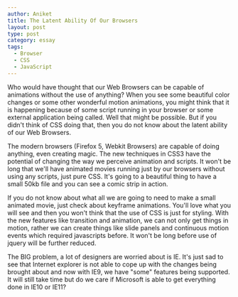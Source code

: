 ```yaml
---
author: Aniket
title: The Latent Ability Of Our Browsers
layout: post
type: post
category: essay
tags:
  - Browser
  - CSS
  - JavaScript
---
```

Who would have thought that our Web Browsers can be capable of animations without the use of anything? When you see some beautiful color changes or some other wonderful motion animations, you might think that it is happening because of some script running in your browser or some external application being called. Well that might be possible. But if you didn't think of CSS doing that, then you do not know about the latent ability of our Web Browsers.

The modern browsers (Firefox 5, Webkit Browsers) are capable of doing anything, even creating magic. The new techniques in CSS3 have the potential of changing the way we perceive animation and scripts. It won't be long that we'll have animated movies running just by our browsers without using any scripts, just pure CSS. It's going to a beautiful thing to have a small 50kb file and you can see a comic strip in action.

If you do not know about what all we are going to need to make a small animated movie, just check about keyframe animations. You'll love what you will see and then you won't think that the use of CSS is just for styling. With the new features like transition and animation, we can not only get things in motion, rather we can create things like slide panels and continuous motion events which required javascripts before. It won't be long before use of jquery will be further reduced.

The BIG problem, a lot of designers are worried about is IE. It's just sad to see that Internet explorer is not able to cope up with the changes being brought about and now with IE9, we have "some" features being supported. It will still take time but do we care if Microsoft is able to get everything done in IE10 or IE11?